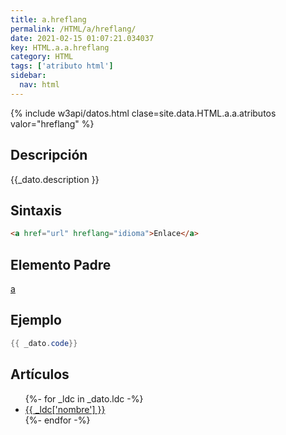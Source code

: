 ```yaml
---
title: a.hreflang
permalink: /HTML/a/hreflang/
date: 2021-02-15 01:07:21.034037
key: HTML.a.a.hreflang
category: HTML
tags: ['atributo html']
sidebar: 
  nav: html
---
```


{% include w3api/datos.html clase=site.data.HTML.a.a.atributos valor="hreflang" %}

## Descripción
{{_dato.description }}

## Sintaxis
~~~html
<a href="url" hreflang="idioma">Enlace</a>
~~~

## Elemento Padre
[a](/HTML/a/)

## Ejemplo
~~~java
{{ _dato.code}}
~~~

## Artículos
<ul>
{%- for _ldc in _dato.ldc -%}
   <li>
       <a href="{{_ldc['url'] }}">{{ _ldc['nombre'] }}</a>
   </li>
{%- endfor -%}
</ul>
